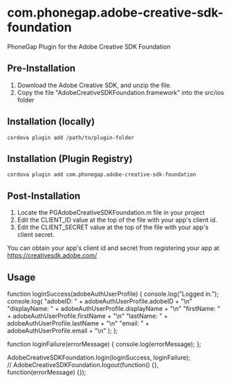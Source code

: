 # com.phonegap.adobe-creative-sdk-foundation

PhoneGap Plugin for the Adobe Creative SDK Foundation

## Pre-Installation

1. Download the Adobe Creative SDK, and unzip the file.
2. Copy the file "AdobeCreativeSDKFoundation.framework" into the src/ios folder

## Installation (locally)

    cordova plugin add /path/to/plugin-folder

## Installation (Plugin Registry)

    cordova plugin add com.phonegap.adobe-creative-sdk-foundation
    
## Post-Installation

1. Locate the PGAdobeCreativeSDKFoundation.m file in your project
2. Edit the CLIENT_ID value at the top of the file with your app's client id.
2. Edit the CLIENT_SECRET value at the top of the file with your app's client secret.

You can obtain your app's client id and secret from registering your app at https://creativesdk.adobe.com/
    
## Usage

function loginSuccess(adobeAuthUserProfile) {
    console.log("Logged in.");
    console.log(
        "adobeID: " + adobeAuthUserProfile.adobeID + "\n"
        "displayName: " + adobeAuthUserProfile.displayName + "\n"
        "firstName: " + adobeAuthUserProfile.firstName + "\n"
        "lastName: " + adobeAuthUserProfile.lastName + "\n"
        "email: " + adobeAuthUserProfile.email + "\n"
    );
};

function loginFailure(errorMessage) {
    console.log(errorMessage);
};

AdobeCreativeSDKFoundation.login(loginSuccess, loginFailure);    
// AdobeCreativeSDKFoundation.logout(function() {}, function(errorMessage) {});    
